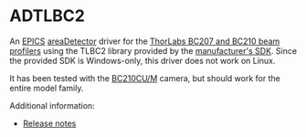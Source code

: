ADTLBC2
=======

An [EPICS][epics] [areaDetector][] driver for the [ThorLabs BC207 and BC210
beam profilers][profilers] using the TLBC2 library provided by the
[manufacturer's SDK][SDK]. Since the provided SDK is Windows-only, this driver
does not work on Linux.

It has been tested with the [BC210CU/M][camera] camera, but should work for the
entire model family.

[profilers]: https://www.thorlabs.com/newgrouppage9.cfm?objectgroup_id=3483
[epics]: https://docs.epics-controls.org/en/latest/
[areaDetector]: https://github.com/areaDetector/areaDetector/blob/master/README.md
[camera]: https://www.thorlabs.com/thorproduct.cfm?partnumber=BC210CU/M
[SDK]: https://www.thorlabs.com/software_pages/ViewSoftwarePage.cfm?code=Beam

Additional information:
- [Release notes](RELEASE.md)

